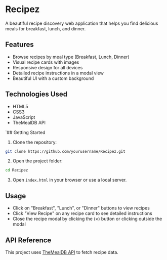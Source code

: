  # Recipez

A beautiful recipe discovery web application that helps you find delicious meals for breakfast, lunch, and dinner.

 ##  Features

-  Browse recipes by meal type (Breakfast, Lunch, Dinner)
-  Visual recipe cards with images
-  Responsive design for all devices
-  Detailed recipe instructions in a modal view
-  Beautiful UI with a custom background

 ##  Technologies Used

- HTML5
- CSS3
- JavaScript
- TheMealDB API

 `## Getting Started

1. Clone the repository:

```bash
git clone https://github.com/yourusername/Recipez.git
```

2. Open the project folder:

```bash
cd Recipez
```

3. Open `index.html` in your browser or use a local server.

## Usage

- Click on "Breakfast", "Lunch", or "Dinner" buttons to view recipes
- Click "View Recipe" on any recipe card to see detailed instructions
- Close the recipe modal by clicking the (×) button or clicking outside the modal

## API Reference

This project uses [TheMealDB API](https://www.themealdb.com/api.php) to fetch recipe data.
